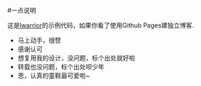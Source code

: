 #一点说明

这是[lwarrior](http://lwarrior.githup.io)的示例代码，如果你看了使用Github Pages建独立博客.

* 马上动手，很赞
* 感谢认可
* 想复用我的设计，没问题，标个出处就好啦
* 转载也没问题，标个出处呗少年
* 恩，认真的童鞋最可爱啦~
